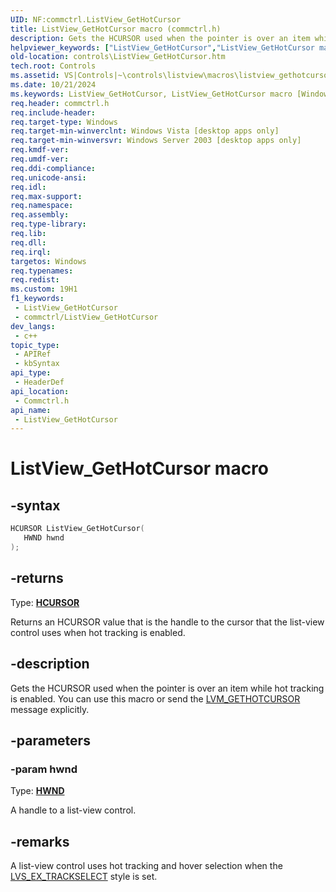 ```yaml
---
UID: NF:commctrl.ListView_GetHotCursor
title: ListView_GetHotCursor macro (commctrl.h)
description: Gets the HCURSOR used when the pointer is over an item while hot tracking is enabled. You can use this macro or send the LVM_GETHOTCURSOR message explicitly.
helpviewer_keywords: ["ListView_GetHotCursor","ListView_GetHotCursor macro [Windows Controls]","_win32_ListView_GetHotCursor","_win32_ListView_GetHotCursor_cpp","commctrl/ListView_GetHotCursor","controls.ListView_GetHotCursor","controls._win32_ListView_GetHotCursor"]
old-location: controls\ListView_GetHotCursor.htm
tech.root: Controls
ms.assetid: VS|Controls|~\controls\listview\macros\listview_gethotcursor.htm
ms.date: 10/21/2024
ms.keywords: ListView_GetHotCursor, ListView_GetHotCursor macro [Windows Controls], _win32_ListView_GetHotCursor, _win32_ListView_GetHotCursor_cpp, commctrl/ListView_GetHotCursor, controls.ListView_GetHotCursor, controls._win32_ListView_GetHotCursor
req.header: commctrl.h
req.include-header: 
req.target-type: Windows
req.target-min-winverclnt: Windows Vista [desktop apps only]
req.target-min-winversvr: Windows Server 2003 [desktop apps only]
req.kmdf-ver: 
req.umdf-ver: 
req.ddi-compliance: 
req.unicode-ansi: 
req.idl: 
req.max-support: 
req.namespace: 
req.assembly: 
req.type-library: 
req.lib: 
req.dll: 
req.irql: 
targetos: Windows
req.typenames: 
req.redist: 
ms.custom: 19H1
f1_keywords:
 - ListView_GetHotCursor
 - commctrl/ListView_GetHotCursor
dev_langs:
 - c++
topic_type:
 - APIRef
 - kbSyntax
api_type:
 - HeaderDef
api_location:
 - Commctrl.h
api_name:
 - ListView_GetHotCursor
---
```


# ListView_GetHotCursor macro

## -syntax

```cpp
HCURSOR ListView_GetHotCursor(
   HWND hwnd
);
```

## -returns

Type: **[HCURSOR](/windows/desktop/winprog/windows-data-types)**

Returns an HCURSOR value that is the handle to the cursor that the list-view control uses when hot tracking is enabled.


## -description

Gets the HCURSOR used when the pointer is over an item while hot tracking is enabled. You can use this macro or send the <a href="/windows/desktop/Controls/lvm-gethotcursor">LVM_GETHOTCURSOR</a> message explicitly.

## -parameters

### -param hwnd

Type: <b><a href="/windows/desktop/WinProg/windows-data-types">HWND</a></b>

A handle to a list-view control.

## -remarks

A list-view control uses hot tracking and hover selection when the <a href="/windows/desktop/Controls/extended-list-view-styles">LVS_EX_TRACKSELECT</a> style is set.
